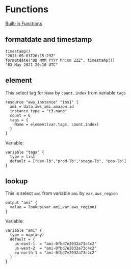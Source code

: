 # Functions

[Built-in Functions](https://www.terraform.io/docs/language/functions/index.html)

## formatdate and timestamp
```hcl
timestamp()
"2021-05-03T20:15:29Z"
formatdate("DD MMM YYYY hh:mm ZZZ", timestamp())
"03 May 2021 20:16 UTC"
```
## element
This select tag for `Name` by `count.index` from variable `tags`
```hcl
resource "aws_instance" "ins1" {
  ami = data.aws_ami.amazon.id
  instance_type = "t3.nano"
  count = 6
  tags = {
    Name = element(var.tags, count.index)
  }
}
```
Variable:
```hcl
variable "tags" {
  type = list
  default = ["dev-lb","prod-lb","stage-lb", "poo-lb"]
}
```

## lookup
This is select `ami` from variable `ami` by `var.aws_region`
```hcl
output "ami" {
  value = lookup(var.ami,var.aws_region)
}
```

Variable:
```hcl
variable "ami" {
  type = map(any)
  default = {
    us-east-1  = "ami-0fbd7e2032a73c4c2"
    us-west-2  = "ami-0fbd7e2032a73c4c2"
    eu-north-1 = "ami-0fbd7e2032a73c4c2"
  }
}
```